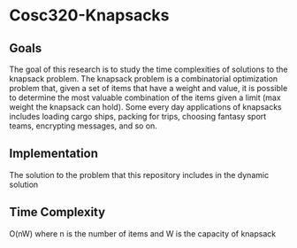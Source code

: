 # Cosc320-Knapsacks
## Goals
The goal of this research is to study the time complexities of solutions to the knapsack problem. The knapsack problem is a combinatorial optimization problem that, given a set of items that have a weight and value, it is possible to determine the most valuable combination of the items given a limit (max weight the knapsack can hold). Some every day applications of knapsacks includes loading cargo ships, packing for trips, choosing fantasy sport teams, encrypting messages, and so on.

## Implementation
The solution to the problem that this repository includes in the dynamic solution

## Time Complexity
O(nW) where n is the number of items and W is the capacity of knapsack
